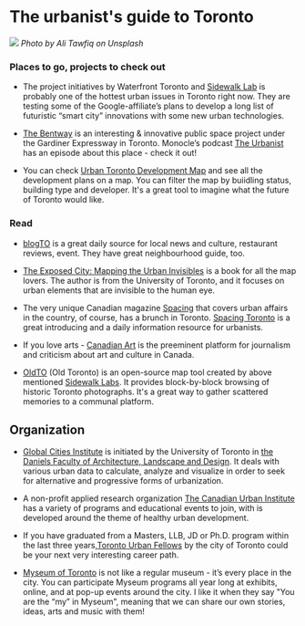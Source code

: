 
# The urbanist's guide to Toronto

![](toronto01.jpg)
*Photo by Ali Tawfiq on Unsplash*

### Places to go, projects to check out

- The project initiatives by Waterfront Toronto and [Sidewalk Lab](https://sidewalktoronto.ca/) is probably one of the hottest urban issues in Toronto right now. They are testing some of the Google-affiliate’s plans to develop a long list of futuristic “smart city” innovations with some new urban technologies.

- [The Bentway](http://www.thebentway.ca/) is an interesting & innovative public space project under the Gardiner Expressway in Toronto. Monocle’s podcast [The Urbanist](https://monocle.com/radio/shows/the-urbanist/tall-stories-121/) has an episode about this place - check it out!

- You can check [Urban Toronto Development Map](http://urbantoronto.ca/map/) and see all the development plans on a map. You can filter the map by buiidling status, building type and developer. It's a great tool to imagine what the future of Toronto would like. 

### Read

- [blogTO](https://www.blogto.com/) is a great daily source for local news and culture, restaurant reviews, event. They have great neighbourhood guide, too.

- [The Exposed City: Mapping the Urban Invisibles](https://www.amazon.com/dp/0415551803/?coliid=I21C5ELC8GWTGM&colid=A09D2EGNMYW7&psc=0&ref_=lv_ov_lig_dp_it) is a book for all the map lovers. The author is from the University of Toronto, and it focuses on urban elements that are invisible to the human eye.

- The very unique Canadian magazine [Spacing](http://spacing.ca/about/) that covers urban affairs in the country, of course, has a brunch in Toronto. [Spacing Toronto](http://spacing.ca/toronto/) is a great introducing and a daily information resource for urbanists.

- If you love arts - [Canadian Art](https://canadianart.ca/) is the preeminent platform for journalism and criticism about art and culture in Canada.

- [OldTO](https://oldto.sidewalklabs.com/) (Old Toronto) is an open-source map tool created by above mentioned [Sidewalk Labs]((https://sidewalktoronto.ca/)). It provides block-by-block browsing of historic Toronto photographs. It's a great way to gather scattered memories to a communal platform.

## Organization

- [Global Cities Institute](http://www.globalcitiesinstitute.org) is initiated by the University of Toronto in [the Daniels Faculty of Architecture, Landscape and Design](https://www.daniels.utoronto.ca/). It deals with various urban data to calculate, analyze and visualize in order to seek for alternative and progressive forms of urbanization.

- A non-profit applied research organization [The Canadian Urban Institute](http://www.canurb.org/) has a variety of programs and educational events to join, with is developed around the theme of healthy urban development.

- If you have graduated from a Masters, LLB, JD or Ph.D. program within the last three years,[Toronto Urban Fellows](https://www.toronto.ca/home/jobs/information-for-applicants/recruitment-initiatives/toronto-urban-fellows/) by the city of Toronto could be your next very interesting career path.

- [Myseum of Toronto](http://www.myseumoftoronto.com/) is not like a regular museum - it’s every place in the city. You can participate Myseum programs all year long at exhibits, online, and at pop-up events around the city. I like it when they say "You are the “my” in Myseum", meaning that we can share our own stories, ideas, arts and music with them! 